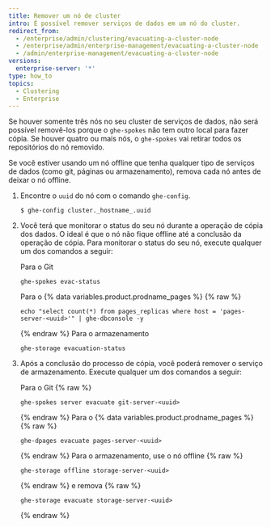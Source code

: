 ```yaml
---
title: Remover um nó de cluster
intro: É possível remover serviços de dados em um nó do cluster.
redirect_from:
  - /enterprise/admin/clustering/evacuating-a-cluster-node
  - /enterprise/admin/enterprise-management/evacuating-a-cluster-node
  - /admin/enterprise-management/evacuating-a-cluster-node
versions:
  enterprise-server: '*'
type: how_to
topics:
  - Clustering
  - Enterprise
---
```


Se houver somente três nós no seu cluster de serviços de dados, não será possível removê-los porque o `ghe-spokes` não tem outro local para fazer cópia. Se houver quatro ou mais nós, o `ghe-spokes` vai retirar todos os repositórios do nó removido.

Se você estiver usando um nó offline que tenha qualquer tipo de serviços de dados (como git, páginas ou armazenamento), remova cada nó antes de deixar o nó offline.

1. Encontre o `uuid` do nó com o comando `ghe-config`.

    ```
    $ ghe-config cluster._hostname_.uuid
    ```

2. Você terá que monitorar o status do seu nó durante a operação de cópia dos dados. O ideal é que o nó não fique offline até a conclusão da operação de cópia. Para monitorar o status do seu nó, execute qualquer um dos comandos a seguir:

    Para o Git
    ```
    ghe-spokes evac-status
    ```
    Para o {% data variables.product.prodname_pages %}
    {% raw %}
    ```
    echo "select count(*) from pages_replicas where host = 'pages-server-<uuid>'" | ghe-dbconsole -y
    ```
    {% endraw %}
    Para o armazenamento
    ```
    ghe-storage evacuation-status
    ```

3. Após a conclusão do processo de cópia, você poderá remover o serviço de armazenamento. Execute qualquer um dos comandos a seguir:

    Para o Git
    {% raw %}
    ```
    ghe-spokes server evacuate git-server-<uuid>
    ```
    {% endraw %}
    Para o {% data variables.product.prodname_pages %}
    {% raw %}
    ```
    ghe-dpages evacuate pages-server-<uuid>
    ```
    {% endraw %}
    Para o armazenamento, use o nó offline
    {% raw %}
    ```
    ghe-storage offline storage-server-<uuid>
    ```
    {% endraw %}
      e remova
    {% raw %}
    ```
    ghe-storage evacuate storage-server-<uuid>
    ```
    {% endraw %}
